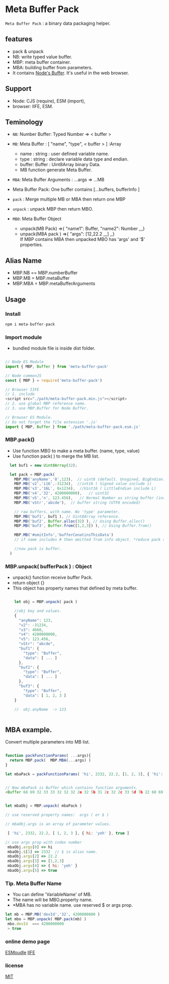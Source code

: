 # Meta Buffer Pack


`Meta Buffer Pack` : a binary data packaging helper.

## features
- pack & unpack
- NB: write typed value buffer.
- MBP: meta buffer container.
- MBA: building buffer from parameters.
- It contains [ Node's Buffer](https://www.npmjs.com/package/buffer).  It's useful in the web browser.

## Support 
- Node: CJS (require), ESM (import),  
- browser: IIFE, ESM.


## Teminology

- `NB`: Number Buffer:  Typed Number => < buffer >

- `MB`: Meta Buffer :  [ "name", "type", < buffer > ] :Array
  - name : string : user defined variable name.
  - type : string : declare variable data type and endian.
  - buffer: Buffer : Uint8Array binary Data.
  - MB function generate Meta Buffer.

- `MBA`: Meta Buffer Arguments :  ...args => ...MB

- Meta Buffer Pack:  One buffer contains [...buffers, bufferInfo ]

- `pack` :  Merge multiple MB or MBA then return  one MBP

- `unpack` :  unpack MBP then return MBO.

- `MBO`: Meta Buffer Object 
  - unpack(MB Pack) =>{ "name1": Buffer, "name2": Number ,,,}
  - unpack(MBA pack ) =>{ "args": [12,22.2 ,,,] ,,}  
  If MBP contains MBA then unpacked MBO has 'args' and '$' properties.

## Alias Name
 - MBP.NB == MBP.numberBuffer
 - MBP.MB = MBP.metaBuffer
 - MBP.MBA = MBP.metaBufferArguments


## Usage
### Install
```js
npm i meta-buffer-pack
```
### Import module
- bundled module file is inside dist folder.
```js

// Node ES Module
import { MBP, Buffer } from 'meta-buffer-pack'

// Node commonJS
const { MBP } = require('meta-buffer-pack')

// Browser IIFE
// 1. include 
<script src="./path/meta-buffer-pack.min.js"></script>
// 2. use global MBP reference name. 
// 3. use MBP.Buffer for Node Buffer.

// Browser ES Module. 
// Do not forget the file extension '.js'
import { MBP, Buffer } from './path/meta-buffer-pack.esm.js'

```



### MBP.pack()
- Use function MB() to make a meta buffer. (name, type, value)
- Use function pack( ) to merge the MB list. 

```js
  let buf1 = new Uint8Array(32);

  let pack = MBP.pack(
    MBP.MB('anyName','8',123),  // uint8 (default. Unsgined, BigEndian)
    MBP.MB('v2','i16',-31234),  //int16 ( Signed value include i)
    MBP.MB('v3','16L', 0x1234),  //Uint16 ( LittleEndian include L)
    MBP.MB('v4','32', 4200000000),   // uint32
    MBP.MB('v5','n', 123.456),   // Normal Number as string buffer (include float)
    MBP.MB('vStr','abcde'),  // buffer string (UTF8 encoded)

    // raw buffers. with name. No 'type' parameter.    
    MBP.MB('buf1', buf1 ), // Uint8Array reference.
    MBP.MB('buf2', Buffer.alloc(32) ), // Using Buffer.alloc()
    MBP.MB('buf3', Buffer.from([1,2,3]) ), // Using Buffer.from()

    MBP.MB('#omitInfo','bufferConatinsThisData')  
    // if name includes # then omitted from info object. *reduce pack size.

    //now pack is buffer.
  )
```
### MBP.unpack( bufferPack ) : Object

- unpack() function receive buffer Pack.
- return object {}
- This object has property names that defined by meta buffer.

```js

    let obj = MBP.unpack( pack )

    //obj key and values.
    {
      "anyName": 123,
      "v2": -31234,
      "v3": 4660,
      "v4": 4200000000,
      "v5": 123.456,
      "vStr": "abcde",
      "buf1": {
        "type": "Buffer",
        "data": [ ... ]
      },
      "buf2": {
        "type": "Buffer",
        "data": [ ... ]
      },
      "buf3": {
        "type": "Buffer",
        "data": [ 1, 2, 3 ]
    }
    
    //  obj.anyName  -> 123



```
## MBA example.
Convert multiple parameters into MB list. 

```js

function packFunctionParams( ...args){
  return MBP.pack(  MBP.MBA(...args) )
}

let mbaPack = packFunctionParams( 'hi', 2332, 22.2, [1, 2, 3], { 'hi': 'yeh' }, true )


// Now mbaPack is Buffer which contains function arguments.
<Buffer 68 69 32 33 33 32 32 32 2e 32 5b 31 2c 32 2c 33 5d 7b 22 68 69 22 3a 22 79 65 68 22 7d 01 06 5b 5b 30 2c 22 53 22 2c 30 2c 32 5d 2c 5b 31 2c 22 4e 22 ... >


let mbaObj = MBP.unpack( mbaPack )

// use reserved property names:  args ( or $ )

// mbaObj.args is an array of parameter values.

 [ 'hi', 2332, 22.2, [ 1, 2, 3 ], { hi: 'yeh' }, true ]

// use args prop with index number
 mbaObj.args[0] => hi
 mbaObj.$[1] => 2332  // $ is alias name.  
 mbaObj.args[2] => 22.2
 mbaObj.args[3] => [1,2,3]
 mbaObj.args[4] => { hi: 'yeh' }
 mbaObj.args[5] => true

```
### Tip. Meta Buffer Name
- You can define 'VariableName' of MB.  
- The name will be MBO.property name.
- *MBA has no variable name.  use reserved $ or args prop.
```js
let mb = MBP.MB('devId','32', 4200000000 )
let mbo = MBP.unpack( MBP.pack(mb) )
 mbo.devId  === 4200000000  
 > true
```

### online demo page
[ESMoudle](https://make-robot.github.io/meta-buffer-pack/example/index-esm.html)
[IIFE](https://make-robot.github.io/meta-buffer-pack/example/index-iife.html)

### license
[MIT](LICENSE)

